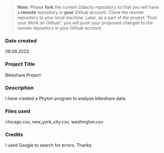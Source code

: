 >**Note**: Please **fork** the current Udacity repository so that you will have a **remote** repository in **your** Github account. Clone the remote repository to your local machine. Later, as a part of the project "Post your Work on Github", you will push your proposed changes to the remote repository in your Github account.

### Date created
08.08.2023

### Project Title
Bikeshare Project

### Description
I have created a Phyton program to analyze bikeshare data.

### Files used
chicago.csv, new_york_city.csv, washington.csv

### Credits
I used Google to search for errors. Thanks
